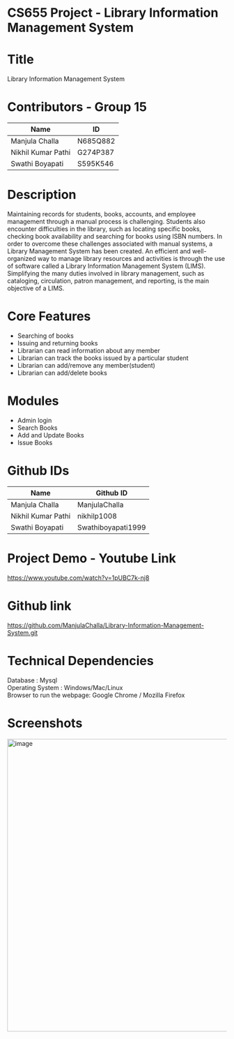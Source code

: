 # CS655 Project - Library Information Management System
# Title
Library Information Management System
# Contributors - Group 15
| Name                  |   ID     |
|-----------------------|----------|
| Manjula Challa        | N685Q882 |
| Nikhil Kumar Pathi    | G274P387 |
| Swathi Boyapati       | S595K546 |

# Description
Maintaining records for students, books, accounts, and employee management through a manual process is challenging. Students also encounter difficulties in the library, such as locating specific books, checking book availability and searching for books using ISBN numbers. In order to overcome these challenges associated with manual systems, a Library Management System has been created. An efficient and well-organized way to manage library resources and activities is through the use of software called a Library Information Management System (LIMS). Simplifying the many duties involved in library management, such as cataloging, circulation, patron management, and reporting, is the main objective of a LIMS.
# Core Features
- Searching of books  
- Issuing and returning books  
- Librarian can read information about any member  
- Librarian can track the books issued by a particular student  
- Librarian can add/remove any member(student)  
- Librarian can add/delete books  
# Modules
- Admin login
- Search Books
- Add and Update Books
- Issue Books
# Github IDs
| Name                  | Github ID          |
|-----------------------|--------------------|
| Manjula Challa        | ManjulaChalla      |
| Nikhil Kumar Pathi    | nikhilp1008        |
| Swathi Boyapati       | Swathiboyapati1999 |

# Project Demo - Youtube Link
https://www.youtube.com/watch?v=1pUBC7k-nj8
# Github link
https://github.com/ManjulaChalla/Library-Information-Management-System.git
# Technical Dependencies
Database         : Mysql  
Operating System : Windows/Mac/Linux  
Browser to run the webpage: Google Chrome / Mozilla Firefox  

# Screenshots

<img width="671" alt="image" src="https://github.com/ManjulaChalla/Library-Information-Management-System/assets/100553269/60aa1682-4490-41a6-8d99-7dfadf4f3c8c">


